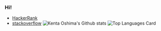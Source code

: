 ### Hi!
 - [HackerRank](https://www.hackerrank.com/kenteroshima)
 - [stackoverflow](https://stackoverflow.com/users/14981276/kenta)
![Kenta Oshima's Github stats](https://github-readme-stats.vercel.app/api?username=kenteroshima&theme=highcontrast&show_icons=true&count_private=true)
![Top Languages Card](https://github-readme-stats.vercel.app/api/top-langs/?username=kenteroshima&layout=compact)
<!--[![Repo name](https://github-readme-stats.vercel.app/api/pin/?username=kenteroshima&repo=kenteroshima&show_owner=true)](https://github.com/kenteroshima/kenteroshima)-->
